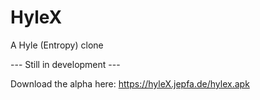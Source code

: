 # HyleX

A Hyle (Entropy) clone


--- Still in development ---


Download the alpha here: https://hyleX.jepfa.de/hylex.apk
